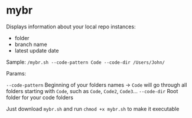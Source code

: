 # mybr

Displays information about your local repo instances:
- folder
- branch name
- latest update date

Sample: `/mybr.sh --code-pattern Code --code-dir /Users/John/`

Params:

`--code-pattern` Beginning of your folders names -> `Code` will go through all folders starting with `Code`, such as `Code`, `Code2`, `Code3`...
`--code-dir` Root folder for your code folders

Just download `mybr.sh`
and run `chmod +x mybr.sh` to make it executable

